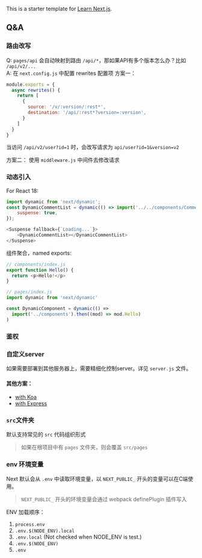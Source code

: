 This is a starter template for [Learn Next.js](https://nextjs.org/learn).

## Q&A

### 路由改写
Q: `pages/api` 会自动映射到路由 `/api/*`，那如果API有多个版本怎么办？比如 `/api/v2/...`                          
A:  在 `next.config.js` 中配置 rewrites 配置项
方案一：
```js
module.exports = {
  async rewrites() {
    return [
      {
        source: '/v/:version/:rest*',
        destination: '/api/:rest*?version=:version',
      }
    ]
  }
}
```
当访问 `/api/v2/user?id=1` 时，会改写请求为 `api/user?id=1&version=v2`

方案二：
使用 `middleware.js` 中间件去修改请求

### 动态引入

For React 18:
```js
import dynamic from 'next/dynamic';
const DynamicCommentList = dynamic(() => import('../../components/Comments'), {
    suspense: true,
});

<Suspense fallback={`Loading...`}>
    <DynamicCommentList></DynamicCommentList>
</Suspense>
```

组件聚合，named exports:
```js
// components/index.js
export function Hello() {
  return <p>Hello!</p>
}

// pages/index.js
import dynamic from 'next/dynamic'

const DynamicComponent = dynamic(() =>
  import('../components').then((mod) => mod.Hello)
)
```

### 鉴权


### 自定义server
如果需要部署到其他服务器上，需要精细化控制server。详见 `server.js` 文件。

#### 其他方案： 
- [with Koa](https://github.com/vercel/next.js/blob/canary/examples/custom-server-koa/server.js)
- [with Express](https://github.com/vercel/next.js/blob/canary/examples/custom-server-express/server.js)

### `src`文件夹

默认支持常见的 `src` 代码组织形式
> 如果在根项目中有 `pages` 文件夹，则会覆盖 `src/pages`

### env 环境变量

Next 默认会从 `.env` 中读取环境变量，以 `NEXT_PUBLIC_` 开头的变量可以在C端使用。

> `NEXT_PUBLIC_` 开头的环境变量会通过 webpack definePlugin 插件写入

ENV 加载顺序：
1. `process.env`
2. `.env.$(NODE_ENV).local`
3. `.env.local` (Not checked when NODE_ENV is test.)
4. `.env.$(NODE_ENV)`
5. `.env`